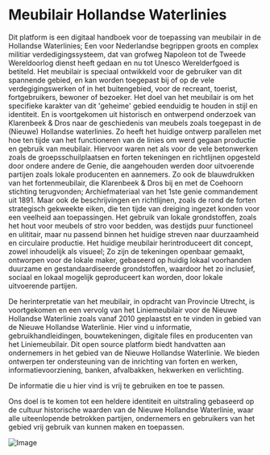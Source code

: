 # Meubilair Hollandse Waterlinies

Dit platform is een digitaal handboek voor de toepassing van meubilair in de Hollandse Waterlinies; Een voor Nederlandse begrippen groots en complex militiar verdedigingssysteem, dat van grofweg Napoleon tot de Tweede Wereldoorlog dienst heeft gedaan en nu tot Unesco Werelderfgoed is betiteld. Het meubilair is speciaal ontwikkeld voor de gebruiker van dit spannende gebied, en kan worden toegepast bij of op de vele verdegigingswerken of in het buitengebied, voor de recreant, toerist, fortgebruikers, bewoner of bezoeker. Het doel van het meubilair is om het specifieke karakter van dit 'geheime' gebied eenduidig te houden in stijl en identiteit. En is voortgekomen uit historisch en ontwerpend onderzoek van Klarenbeek & Dros naar de geschiedenis van meubels zoals toegepast in de (Nieuwe) Hollandse waterlinies. Zo heeft het huidige ontwerp parallelen met hoe ten tijde van het functioneren van de linies om werd gegaan productie en gebruik van meubilair. Hiervoor waren net als voor de vele betonwerken zoals de groepsschuilplaatsen en forten tekeningen en richtlijnen opgesteld door ondere andere de Genie, die aangehouden werden door uitvoerende partijen zoals lokale producenten en aannemers. Zo ook de blauwdrukken van het fortenmeubilair, die Klarenbeek & Dros bij en met de Coehoorn stichting terugvonden; Archiefmateriaal van het 1ste genie commandement uit 1891. Maar ook de beschrijvingen en richtlijnen, zoals de rond de forten strategisch gekweekte eiken, die ten tijde van dreiging ingezet konden voor een veelheid aan toepassingen. Het gebruik van lokale grondstoffen, zoals het hout voor meubels of stro voor bedden, was destijds puur functioneel en ulititair, maar nu passend binnen het huidige streven naar duurzaamheid en circulaire productie. Het huidige meubilair herintroduceert dit concept, zowel inhoudelijk als visueel; Zo zijn de tekeningen openbaar gemaakt, ontworpen voor de lokale maker, gebaseerd op huidig lokaal voorhanden duurzame en gestandaardiseerde grondstoffen, waardoor het zo inclusief, sociaal en lokaal mogelijk geproduceert kan worden, door lokale uitvoerende partijen.

De herinterpretatie van het meubilair, in opdracht van Provincie Utrecht, is voortgekomen en een vervolg van het Liniemeubilair voor de Nieuwe Hollandse Waterlinie zoals vanaf 2010 geplaastst en te vinden in gebied van de Nieuwe Hollandse Waterlinie. Hier vind u informatie, gebruikhandleidingen, bouwtekeningen, digitale files en producenten van het Liniemeubilair. Dit open source platform biedt handvatten aan ondernemers in het gebied van de Nieuwe Hollandse Waterlinie. We bieden ontwerpen ter ondersteuning van de inrichting van forten en werken, informatievoorziening, banken, afvalbakken, hekwerken en verlichting.

De informatie die u hier vind is vrij te gebruiken en toe te passen. 

Ons doel is te komen tot een heldere identiteit en uitstraling gebaseerd op de cultuur historische waarden van de Nieuwe Hollandse Waterlinie, waar alle uiteenlopende betrokken partijen, ondernemers en gebruikers van het gebied vrij gebruik van kunnen maken en toepassen.

![Image](https://user-images.githubusercontent.com/117828831/201355275-69bb22dc-4032-4aa5-a6a7-15a62210079e.jpg)
